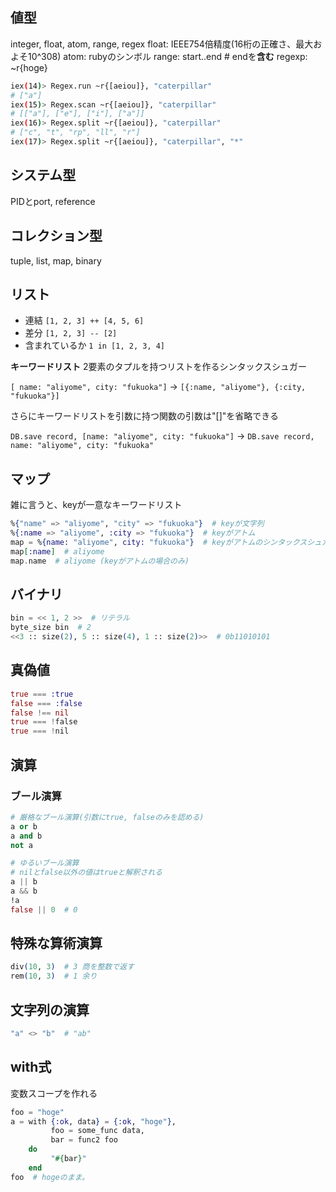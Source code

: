 ## 値型
integer, float, atom, range, regex
float: IEEE754倍精度(16桁の正確さ、最大およそ10^308)
atom: rubyのシンボル
range: start..end  # endを**含む**
regexp: ~r{hoge}

```sh
iex(14)> Regex.run ~r{[aeiou]}, "caterpillar"
# ["a"]
iex(15)> Regex.scan ~r{[aeiou]}, "caterpillar"
# [["a"], ["e"], ["i"], ["a"]]
iex(16)> Regex.split ~r{[aeiou]}, "caterpillar"
# ["c", "t", "rp", "ll", "r"]
iex(17)> Regex.split ~r{[aeiou]}, "caterpillar", "*"
```

## システム型
PIDとport, reference

## コレクション型
tuple, list, map, binary

## リスト

* 連結 `[1, 2, 3] ++ [4, 5, 6]`
* 差分 `[1, 2, 3] -- [2]`
* 含まれているか `1 in [1, 2, 3, 4]`

**キーワードリスト**
2要素のタプルを持つリストを作るシンタックスシュガー

`[ name: "aliyome", city: "fukuoka"]`
-> `[{:name, "aliyome"}, {:city, "fukuoka"}]`

さらにキーワードリストを引数に持つ関数の引数は"[]"を省略できる

`DB.save record, [name: "aliyome", city: "fukuoka"]`
-> `DB.save record, name: "aliyome", city: "fukuoka"`

## マップ

雑に言うと、keyが一意なキーワードリスト

```ex
%{"name" => "aliyome", "city" => "fukuoka"}  # keyが文字列
%{:name => "aliyome", :city => "fukuoka"}  # keyがアトム
map = %{name: "aliyome", city: "fukuoka"}  # keyがアトムのシンタックスシュガー
map[:name]  # aliyome
map.name  # aliyome (keyがアトムの場合のみ)
```

## バイナリ

```ex
bin = << 1, 2 >>  # リテラル
byte_size bin  # 2
<<3 :: size(2), 5 :: size(4), 1 :: size(2)>>  # 0b11010101
```

## 真偽値

```ex
true === :true
false === :false
false !== nil
true === !false
true === !nil
```

## 演算

### ブール演算

```ex
# 厳格なブール演算(引数にtrue, falseのみを認める)
a or b
a and b
not a

# ゆるいブール演算
# nilとfalse以外の値はtrueと解釈される
a || b
a && b
!a
false || 0  # 0
```

## 特殊な算術演算

```ex
div(10, 3)  # 3 商を整数で返す
rem(10, 3)  # 1 余り
```

## 文字列の演算

```ex
"a" <> "b"  # "ab"
```

## with式

変数スコープを作れる

```ex
foo = "hoge"
a = with {:ok, data} = {:ok, "hoge"},
         foo = some_func data,
         bar = func2 foo
    do
         "#{bar}"
    end
foo  # hogeのまま。
```

